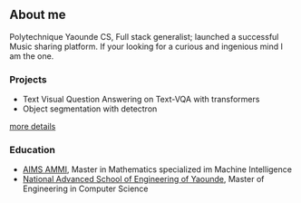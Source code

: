 ## About me

Polytechnique Yaounde CS, Full stack generalist; launched a successful Music sharing platform. If your looking for a curious and ingenious mind I am the one.


### Projects

* Text Visual Question Answering on Text-VQA with transformers
* Object segmentation with detectron

[more details](./project-details.html)

### Education

* [AIMS AMMI](https://aimsammi.org), Master in Mathematics specialized im Machine Intelligence
* [National Advanced School of Engineering of Yaounde](https://polytechnique.cm), Master of Engineering in Computer Science
